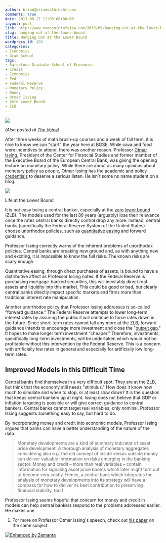 ```yaml
---
author: brian@briancalbrecht.com
comments: true
date: 2013-09-27 11:00:08+00:00
layout: post
link: http://www.econpointofview.com/2013/09/hanging-out-at-the-lower-bound/
slug: hanging-out-at-the-lower-bound
title: Hanging Out at the Lower Bound
wordpress_id: 203
categories:
- Economics
- Grad School
tags:
- Barcelona Graduate School of Economics
- Credit
- Economics
- Fed
- Federal Reserve
- Monetary Policy
- Money
- Otmar Issing
- Zero Lower Bound
- ZLB
---
```


[![](http://farm8.staticflickr.com/7453/9946860074_7154e7decc_o.jpg)](http://www.flickr.com/photos/barcelonagse/sets/72157635906450263/)

_(Also posted at [The Voice](http://thevoice.barcelonagse.eu/))_

After three weeks of math brush-up courses and a week of fall term, it is nice to know we can "start" the year here at BGSE. While cava and food were incentives to attend, there was another reason. Professor [Otmar Issing](http://en.wikipedia.org/wiki/Otmar_Issing), President of the Center for Financial Studies and former member of the Executive Board of the European Central Bank, was giving the opening lecture on monetary policy. While there are about as many opinions about monetary policy as people, Otmar Issing has the [academic and policy credentials](http://en.wikipedia.org/wiki/Otmar_Issing) to deserve a serious listen. He isn´t some no name student on a blog.
<!-- more -->

[![](http://cdn.meme.li/i/bvlz9.jpg)](http://m.memegenerator.net/instance/19950597)

Life at the Lower Bound

It is not easy being a central banker, especially at the [zero lower bound ](http://www.investopedia.com/terms/z/zero-bound.asp)(ZLB). The models used for the last 80 years (arguably) lose their relevance once the rates central banks directly control drop any more. Instead, central banks (specifically the Federal Reserve System of the United States) choose unorthodox policies, such as [quantitative easing](http://en.wikipedia.org/wiki/Quantitative_easing) and forward guidance.

Professor Issing correctly warns of the inherent problems of unorthodox policies. Central banks are breaking new ground and, as with anything new and exciting, it is impossible to know the full risks. The known risks are scary enough.

Quantitative easing, through direct purchases of assets, is bound to have a distributive affect as Professor Issing notes. If the Federal Reserve is purchasing mortgage-backed securities, this will inevitably direct real assets and liquidity into this market. This could be good or bad, but clearly central banks directly impact specific markets and firms more than traditional interest rate manipulation.

Another unorthodox policy that Professor Issing addresses is so-called "forward guidance." The Federal Reserve attempts to lower long-term interest rates by assuring the public it will continue to force rates down in the future. Since short-term rates cannot fall any more at the ZLB, forward guidance intends to encourage more investment and close the "[output gap](http://www.investopedia.com/terms/o/outputgap.asp)." It hopes to make longer term investment "cheaper." Therefore, investments, specifically long-term investments, will be undertaken which would not be profitable without this intervention by the Federal Reserve. This is a concern with artificially low rates in general and especially for artificially low long-term rates.


## Improved Models in this Difficult Time


Central banks find themselves in a very difficult spot. They are at the ZLB, but think that the economy still needs "stimulus." How does it know how much to simulate and when to stop, or at least slow down? It is the question that keeps central bankers up at night. Issing does not believe that GDP or inflation targeting is possible or will give correct guidance to central bankers. Central banks cannot target real variables, only nominal. Professor Issing suggests something easy to say, but hard to do.

By incorporating money and credit into economic models, Professor Issing argues that banks can have a better understanding of the nature of the data.


<blockquote>Monetary developments are a kind of summary indicator of asset price development. A thorough analysis of monetary aggregates considering also e.g. the old concept of inside versus outside money can deliver valuable information on risks emerging in the banking sector. Money and credit – more than real variables – contain information for signaling asset price booms which later might turn out to become very costly. Hence, a central bank which integrates the analysis of monetary developments into its strategy will have a compass for how to deliver its best contribution to preserving financial stability, too.1</blockquote>


Professor Issing seems hopeful that concern for money and credit in models can help central bankers respond to the problems addressed earlier. He makes one.

1. For more on Professor Otmar Issing´s speech, check out [his paper](https://www.ifk-cfs.de/fileadmin/downloads/publications/wp/2013/CFS_WP_2013_2.pdf) on the same subject.


[![Enhanced by Zemanta](http://img.zemanta.com/zemified_e.png?x-id=1ad85fa7-0b21-4a97-b5e7-fbeeea851af3)](http://www.zemanta.com/?px)
